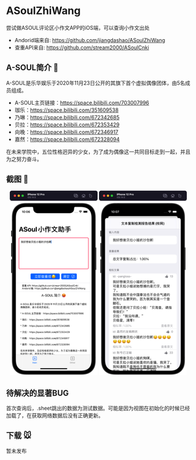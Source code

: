 # ASoulZhiWang
尝试做ASOUL评论区小作文APP的iOS端，可以查询小作文出处
* Andorid端来自: https://github.com/jiangdashao/ASoulZhiWang
* 查重API来自: https://github.com/stream2000/ASoulCnki

## A-SOUL简介 🥵
A-SOUL是乐华娱乐于2020年11月23日公开的其旗下首个虚拟偶像团体，由5名成员组成。
* A-SOUL主页链接：https://space.bilibili.com/703007996
* 珈乐：https://space.bilibili.com/351609538
* 乃琳：https://space.bilibili.com/672342685
* 贝拉：https://space.bilibili.com/672353429
* 向晚：https://space.bilibili.com/672346917
* 嘉然：https://space.bilibili.com/672328094

在未来学院中，五位性格迥异的少女，为了成为偶像这一共同目标走到一起，并且为之努力奋斗。

## 截图 🤤
<div align=center>
<img src="https://github.com/dyeeee/ASoulZhiWang_iOS/blob/main/ASoulZhiWang_iOS/ScreenShots/main.png" width="240"/>
<img src="https://github.com/dyeeee/ASoulZhiWang_iOS/blob/main/ASoulZhiWang_iOS/ScreenShots/detai.png" width="240"/>
</div>

## 待解决的显著BUG
首次查询后，.sheet跳出的数据为测试数据。可能是因为视图在初始化的时候已经加载了，在获取网络数据后没有正确更新。

## 下载 🐭
暂未发布
